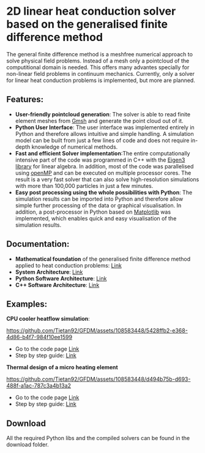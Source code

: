 # 2D linear heat conduction solver based on the generalised finite difference method
The general finite difference method is a meshfree numerical approach to solve physical field problems. Instead of a mesh only a pointcloud of the computitional domain is needed. This offers many advantes specially for non-linear field problems in continuum mechanics. Currently, only a solver for linear heat conduction problems is implemented, but more are planned. 


## Features:
- **User-friendly pointcloud generation**: The solver is able to read finite element meshes from [Gmsh](https://gmsh.info/) and generate the point cloud out of it. 
- **Python User Interface**: The user interface was implemented entirely in Python and therefore allows intuitive and simple handling. A simulation model can be built from just a few lines of code and does not require in-depth knowledge of numerical methods.
- **Fast and efficient Solver implementation**:The entire computationally intensive part of the code was programmed in C++ with the [Eigen3 library](https://eigen.tuxfamily.org/index.php?title=Main_Page) for linear algebra. In addition, most of the code was parallelised using [openMP](https://www.openmp.org/) and can be executed on multiple processor cores. The result is a very fast solver that can also solve high-resolution simulations with more than 100,000 particles in just a few minutes.
- **Easy post processing using the whole possibilities with Python**: The simulation results can be imported into Python and therefore allow simple further processing of the data or graphical visualisation. In addition, a post-processor in Python based on [Matplotlib](https://matplotlib.org/) was implemented, which enables quick and easy visualisation of the simulation results.

## Documentation:
- **Mathematical foundation** of the generalised finite difference method applied to heat conduction problems: [Link](https://rawcdn.githack.com/Tietan92/GFDM/3c39fe69ffd24cbd256ec1d5a6d3c92fc7151adf/documentation/gfdm/1.%20Mathematical%20Foundation.html)
- **System Architecture**: [Link](https://rawcdn.githack.com/Tietan92/GFDM/3c39fe69ffd24cbd256ec1d5a6d3c92fc7151adf/documentation/gfdm/2.%20System%20Archtitecture.html)
- **Python Software Architecture**: [Link](https://rawcdn.githack.com/Tietan92/GFDM/3c39fe69ffd24cbd256ec1d5a6d3c92fc7151adf/documentation/gfdm/3.Python%20Software%20Architecture.html)
- **C++ Software Architecture**: [Link](https://rawcdn.githack.com/Tietan92/GFDM/3c39fe69ffd24cbd256ec1d5a6d3c92fc7151adf/documentation/gfdm/4.%20C++%20Software%20Architecture.html)

## Examples:

**CPU cooler heatflow simulation**: 

https://github.com/Tietan92/GFDM/assets/108583448/5428ffb2-e368-4d86-b4f7-984f10ee1599

- Go to the code page [Link](https://github.com/Tietan92/GFDM/blob/main/examples/cpu%20cooler/cpu_cooler.ipynb)
- Step by step guide: [Link](https://rawcdn.githack.com/Tietan92/GFDM/3c39fe69ffd24cbd256ec1d5a6d3c92fc7151adf/documentation/gfdm/Example_%20Heat%20conduction%20in%20a%20cpu%20cooler.html)

**Thermal design of a micro heating element**

https://github.com/Tietan92/GFDM/assets/108583448/d494b75b-d693-488f-a1ac-787c3a4b13a2

- Go to the code page [Link](https://github.com/Tietan92/GFDM/blob/main/examples/micro%20heating%20element/micro_heating_element.ipynb)
- Step by step guide: [Link](https://rawcdn.githack.com/Tietan92/GFDM/3c39fe69ffd24cbd256ec1d5a6d3c92fc7151adf/documentation/gfdm/Example_%20Heat%20conduction%20in%20a%20micro%20heater%20element.html)

## Download

All the required Python libs and the compiled solvers can be found in the download folder. 



